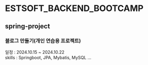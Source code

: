 # ESTSOFT_BACKEND_BOOTCAMP
## spring-project
### 블로그 만들기(개인 연습용 프로젝트)

일정 : 2024.10.15 ~ 2024.10.22<br>
skills : Springboot, JPA, Mybatis, MySQL ...
